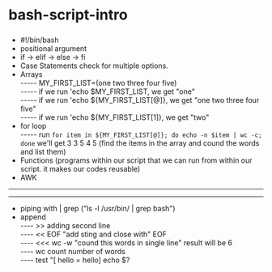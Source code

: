 # bash-script-intro

#####
- #!/bin/bash
- positional argument
- if -> elif -> else -> fi
- Case Statements check for multiple options.
- Arrays <br>
----- MY_FIRST_LIST=(one two three four five) <br>
----- if we run 'echo $MY_FIRST_LIST, we get "one" <br>
----- if we run 'echo ${MY_FIRST_LIST[@]}, we get "one two three four five" <br>
----- if we run 'echo ${MY_FIRST_LIST[1]}, we get "two" <br>
- for loop <br>
----- run `for item in ${MY_FIRST_LIST[@]}; do echo -n $item | wc -c; done`  we'll get 3 3 5 4 5 (find the items in the array and cound the words and list them) <br>
- Functions (programs within our script that we can run from within our script.  it makes our codes reusable)
- AWK
-----
----- 
- piping with | grep ("ls -l /usr/bin/ | grep bash") 
- append <br>
---- >> adding second line <br>
---- << EOF "add sting and close with"  EOF <br>
---- <<< wc -w "cound this words in single line"  result will be 6 <br>
---- wc count number of words <br>
---- test "[ hello = hello]  echo $? <br>